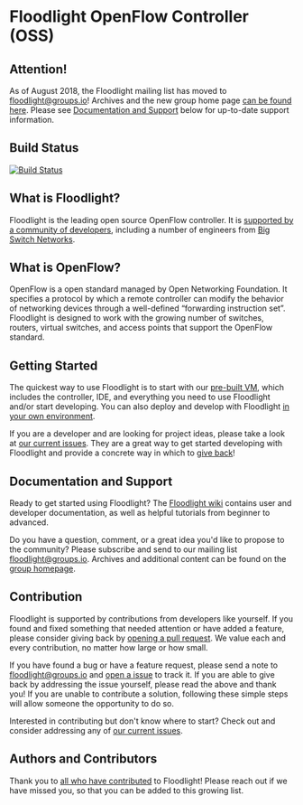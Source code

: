 Floodlight OpenFlow Controller (OSS)
====================================

Attention!
----------

As of August 2018, the Floodlight mailing list has moved to [floodlight@groups.io](mailto:floodlight@groups.io)! Archives and the new group home page [can be found here](https://groups.io/g/floodlight). Please see [Documentation and Support](#Documentation-and-Support) below for up-to-date support information.

Build Status
------------

[![Build Status](https://travis-ci.org/floodlight/floodlight.svg?branch=master)](https://travis-ci.org/floodlight/floodlight)

What is Floodlight?
-------------------

Floodlight is the leading open source OpenFlow controller. It is [supported by a community of developers](https://floodlight.atlassian.net/wiki/display/floodlightcontroller/Authors+and+Contributors), including a number of engineers from [Big Switch Networks](http://www.bigswitch.com/).

What is OpenFlow?
-----------------

OpenFlow is a open standard managed by Open Networking Foundation. It specifies a protocol by which a remote controller can modify the behavior of networking devices through a well-defined “forwarding instruction set”. Floodlight is designed to work with the growing number of switches, routers, virtual switches, and access points that support the OpenFlow standard.

Getting Started
---------------

The quickest way to use Floodlight is to start with our [pre-built VM](https://floodlight.atlassian.net/wiki/spaces/floodlightcontroller/pages/8650780/Floodlight+VM), which includes the controller, IDE, and everything you need to use Floodlight and/or start developing. You can also deploy and develop with Floodlight [in your own environment](https://floodlight.atlassian.net/wiki/spaces/floodlightcontroller/pages/1343544/Installation+Guide).

If you are a developer and are looking for project ideas, please take a look at [our current issues](https://github.com/floodlight/floodlight/issues). They are a great way to get started developing with Floodlight and provide a concrete way in which to [give back](#Contribution)!

Documentation and Support
-------------------------

Ready to get started using Floodlight? The [Floodlight wiki](https://floodlight.atlassian.net/wiki/spaces/floodlightcontroller/overview) contains user and developer documentation, as well as helpful tutorials from beginner to advanced.

Do you have a question, comment, or a great idea you'd like to propose to the community? Please subscribe and send to our mailing list [floodlight@groups.io](mailto:floodlight@groups.io). Archives and additional content can be found on the [group homepage](https://groups.io/g/floodlight).

Contribution
------------

Floodlight is supported by contributions from developers like yourself. If you found and fixed something that needed attention or have added a feature, please consider giving back by [opening a pull request](https://github.com/floodlight/floodlight/pulls). We value each and every contribution, no matter how large or how small.

If you have found a bug or have a feature request, please send a note to [floodlight@groups.io](mailto:floodlight@groups.io) and [open a issue](https://github.com/floodlight/floodlight/issues) to track it. If you are able to give back by addressing the issue yourself, please read the above and thank you! If you are unable to contribute a solution, following these simple steps will allow someone the opportunity to do so.

Interested in contributing but don't know where to start? Check out and consider addressing any of [our current issues](https://github.com/floodlight/floodlight/issues).

Authors and Contributors
------------------------

Thank you to [all who have contributed](https://floodlight.atlassian.net/wiki/display/floodlightcontroller/Authors+and+Contributors) to Floodlight! Please reach out if we have missed you, so that you can be added to this growing list.
